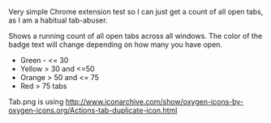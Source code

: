 Very simple Chrome extension test so I can just get a count of all open tabs, as I am a habitual tab-abuser.

Shows a running count of all open tabs across all windows.
The color of the badge text will change depending on how many you have open.

* Green - <= 30
* Yellow > 30 and <=50
* Orange > 50 and <= 75
* Red > 75 tabs

Tab.png is using http://www.iconarchive.com/show/oxygen-icons-by-oxygen-icons.org/Actions-tab-duplicate-icon.html
